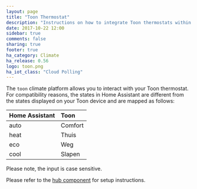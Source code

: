 ```yaml
---
layout: page
title: "Toon Thermostat"
description: "Instructions on how to integrate Toon thermostats within Home Assistant."
date: 2017-10-22 12:00
sidebar: true
comments: false
sharing: true
footer: true
ha_category: Climate
ha_release: 0.56
logo: toon.png
ha_iot_class: "Cloud Polling"
---
```


The `toon` climate platform allows you to interact with your Toon thermostat. For compatibility reasons, the states in Home Assistant are different from the states displayed on your Toon device and are mapped as follows:


| Home Assistant | Toon    |
|:---------------|:--------|
| auto           | Comfort |
| heat           | Thuis   |
| eco            | Weg     |
| cool           | Slapen  |

Please note, the input is case sensitive.

Please refer to the [hub component](/components/toon/) for setup instructions.
